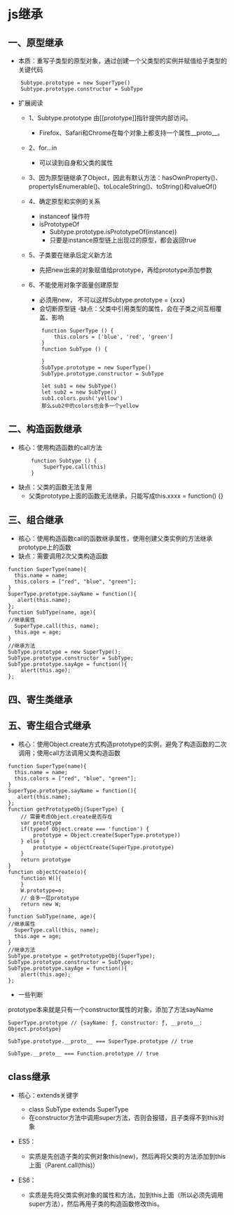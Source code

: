 # js继承
## 一、原型继承
- 本质：重写子类型的原型对象，通过创建一个父类型的实例并赋值给子类型的
关键代码

```
	Subtype.prototype = new SuperType()
	Subtype.prototype.constructor = SubType
```

- 扩展阅读
	- 1、Subtype.prototype 由[[prototype]]指针提供内部访问。
		- Firefox、Safari和Chrome在每个对象上都支持一个属性__proto__。 
	- 2、for...in
		- 可以读到自身和父类的属性
	- 3、因为原型链继承了Object，因此有默认方法：hasOwnProperty()、propertyIsEnumerable()、toLocaleString()、toString()和valueOf()
	- 4、确定原型和实例的关系
		- instanceof 操作符
		- isPrototypeOf
			- Subtype.prototype.isPrototypeOf(instance)) 
			- 只要是instance原型链上出现过的原型，都会返回true
	- 5、子类要在继承后定义新方法
		- 先把new出来的对象赋值给prototype，再给prototype添加参数
	- 6、不能使用对象字面量创建原型
		- 必须用new， 不可以这样Subtype.prototype = {xxx}
		- 会切断原型链
-缺点：父类中引用类型的属性，会在子类之间互相覆盖、影响

		```
			function SuperType () {
				this.colors = ['blue', 'red', 'green']
			}
			function SubType () {
			
			}
			SubType.prototype = new SuperType()
			SubType.prototype.constructor = SubType
			
			let sub1 = new SubType()
			let sub2 = new SubType()
			sub1.colors.push('yellow')
			那么sub2中的colors也会多一个yellow
		```  
	
## 二、构造函数继承
- 核心：使用构造函数的call方法
	```
		function Subtype () {
			SuperType.call(this)
		}
	``` 
- 缺点：父类的函数无法复用
	- 父类prototype上面的函数无法继承，只能写成this.xxxx = function() {}


## 三、组合继承
- 核心：使用构造函数call的函数继承属性，使用创建父类实例的方法继承prototype上的函数
- 缺点：需要调用2次父类构造函数

```
function SuperType(name){
  this.name = name;
  this.colors = ["red", "blue", "green"];
}
SuperType.prototype.sayName = function(){
   alert(this.name);
};
function SubType(name, age){
//继承属性
  SuperType.call(this, name);
  this.age = age;
}
//继承方法
SubType.prototype = new SuperType();
SubType.prototype.constructor = SubType;
SubType.prototype.sayAge = function(){
    alert(this.age);
};
```
## 四、寄生类继承
## 五、寄生组合式继承
- 核心：使用Object.create方式构造prototype的实例，避免了构造函数的二次调用；使用call方法调用父类构造函数

```
function SuperType(name){
  this.name = name;
  this.colors = ["red", "blue", "green"];
}
SuperType.prototype.sayName = function(){
   alert(this.name);
};
function getPrototypeObj(SuperType) {
	// 需要考虑Object.create是否存在
	var prototype
	if(typeof Object.create === 'function') {
		prototype = Object.create(SuperType.prototype))
	} else {
		prototype = objectCreate(SuperType.prototype)
	}
	return prototype
}
function objectCreate(o){
    function W(){
    }
    W.prototype=o;
  	// 会多一层prototype
    return new W;
}
function SubType(name, age){
//继承属性
  SuperType.call(this, name);
  this.age = age;
}
//继承方法
SubType.prototype = getPrototypeObj(SuperType);
SubType.prototype.constructor = SubType;
SubType.prototype.sayAge = function(){
    alert(this.age);
};
```

- 一些判断

prototype本来就是只有一个constructor属性的对象，添加了方法sayName

```
SuperType.prototype // {sayName: ƒ, constructor: ƒ, __proto__: Object.prototype}

SubType.prototype.__proto__ === SuperType.prototype // true

SubType.__proto__ === Function.prototype // true
```
## class继承
- 核心：extends关键字
	- class SubType extends SuperType
	- 在constructor方法中调用super方法，否则会报错，且子类得不到this对象
	
- ES5：
	- 实质是先创造子类的实例对象this(new)，然后再将父类的方法添加到this上面（Parent.call(this)） 
- ES6：
	- 实质是先将父类实例对象的属性和方法，加到this上面（所以必须先调用super方法），然后再用子类的构造函数修改this。 